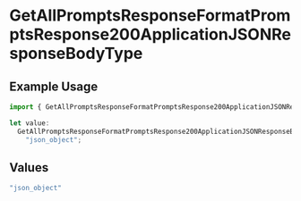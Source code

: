 # GetAllPromptsResponseFormatPromptsResponse200ApplicationJSONResponseBodyType

## Example Usage

```typescript
import { GetAllPromptsResponseFormatPromptsResponse200ApplicationJSONResponseBodyType } from "orq-poc-typescript-multi-env-version/models/operations";

let value:
  GetAllPromptsResponseFormatPromptsResponse200ApplicationJSONResponseBodyType =
    "json_object";
```

## Values

```typescript
"json_object"
```